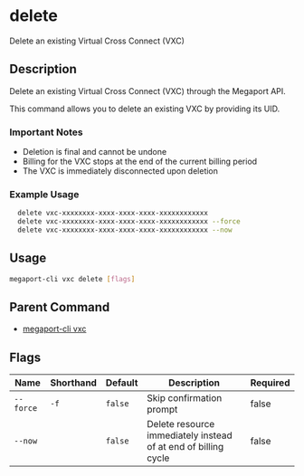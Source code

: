 # delete

Delete an existing Virtual Cross Connect (VXC)

## Description

Delete an existing Virtual Cross Connect (VXC) through the Megaport API.

This command allows you to delete an existing VXC by providing its UID.

### Important Notes
  - Deletion is final and cannot be undone
  - Billing for the VXC stops at the end of the current billing period
  - The VXC is immediately disconnected upon deletion

### Example Usage

```sh
  delete vxc-xxxxxxxx-xxxx-xxxx-xxxx-xxxxxxxxxxxx
  delete vxc-xxxxxxxx-xxxx-xxxx-xxxx-xxxxxxxxxxxx --force
  delete vxc-xxxxxxxx-xxxx-xxxx-xxxx-xxxxxxxxxxxx --now
```

## Usage

```sh
megaport-cli vxc delete [flags]
```


## Parent Command

* [megaport-cli vxc](megaport-cli_vxc.md)


## Flags

| Name | Shorthand | Default | Description | Required |
|------|-----------|---------|-------------|----------|
| `--force` | `-f` | `false` | Skip confirmation prompt | false |
| `--now` |  | `false` | Delete resource immediately instead of at end of billing cycle | false |


